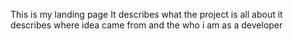 This is my landing page
It describes what the project is all about
it describes where idea came from and the who i am as a developer 
